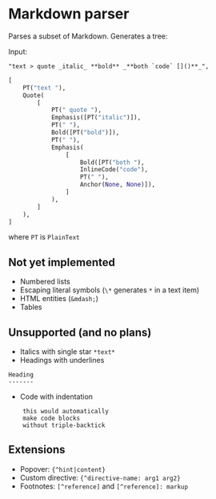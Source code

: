 # Markdown parser

Parses a subset of Markdown. Generates a tree:

Input:
```
"text > quote _italic_ **bold** _**both `code` []()**_",
```

```python
[
    PT("text "),
    Quote(
        [
            PT(" quote "),
            Emphasis([PT("italic")]),
            PT(" "),
            Bold([PT("bold")]),
            PT(" "),
            Emphasis(
                [
                    Bold([PT("both "),
                    InlineCode("code"),
                    PT(" "),
                    Anchor(None, None)]),
                ]
            ),
        ]
    ),
]
```
where `PT` is `PlainText`

## Not yet implemented

* Numbered lists
* Escaping literal symbols (`\*` generates `*` in a text item)
* HTML entities (`&mdash;`)
* Tables

## Unsupported (and no plans)

* Italics with single star `*text*`
* Headings with underlines
```
Heading
-------
```
* Code with indentation
```
    this would automatically
    make code blocks
    without triple-backtick
```

## Extensions

* Popover: `{^hint|content}`
* Custom directive: `{^directive-name: arg1 arg2}`
* Footnotes: `[^reference]` and `[^reference]: markup`

